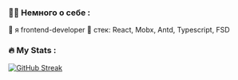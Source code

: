 ### :woman_technologist: Немного о себе :
:seedling: я frontend-developer
:telescope: стек: React, Mobx, Antd, Typescript, FSD

 
---

### :fire: My Stats :
[![GitHub Streak](http://github-readme-streak-stats.herokuapp.com?gwizxs&theme=dark&background=000000)](https://git.io/streak-stats)
 

